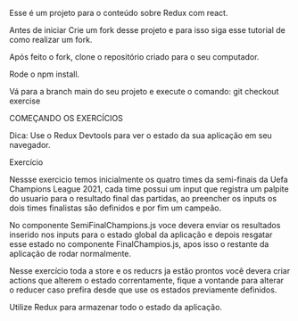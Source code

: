 Esse é um projeto para o conteúdo sobre Redux com react.

Antes de iniciar Crie um fork desse projeto e para isso siga esse tutorial de como realizar um fork.

Após feito o fork, clone o repositório criado para o seu computador.

Rode o npm install.

Vá para a branch main do seu projeto e execute o comando: git checkout exercise

COMEÇANDO OS EXERCÍCIOS

Dica: Use o Redux Devtools para ver o estado da sua aplicação em seu navegador.

Exercício

Nessse exercicio temos inicialmente os quatro times da semi-finais da Uefa Champions League 2021, cada time possui um input que registra um palpite do usuario para o resultado final das partidas, ao preencher os inputs os dois times finalistas são definidos e por fim um campeão.

No componente SemiFinalChampions.js voce devera enviar os resultados inserido nos inputs para o estado global da aplicação e depois resgatar esse estado no componente FinalChampios.js, apos isso o restante da aplicação de rodar normalmente.

Nesse exercício toda a store e os reducrs ja estão prontos você devera criar actions que alterem o estado correntamente, fique a vontande para alterar o reducer caso prefira desde que use os estados previamente definidos.

Utilize Redux para armazenar todo o estado da aplicação.
